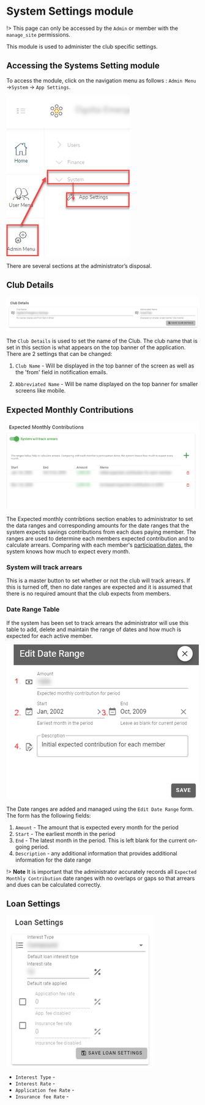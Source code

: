 # System Settings module
!> This page can only be accessed by the `Admin` or member with the `manage_site` permissions.

This module is used to administer the club specific settings. 

## Accessing the Systems Setting module
To access the  module, click on the navigation menu as follows : `Admin Menu` ->`System` ->    `App Settings`.

![alt text](images/11.1_System_Settings_Menu.png "System Settings menu")

There are several sections at the administrator’s disposal.

## Club Details
![alt text](images/11.2_Club_details.png "System Settings menu")

The `Club Details` is used to set  the name of the Club. The club name that is set in this section is what appears on the top banner of the application. There are 2 settings that can be changed:

1. `Club Name` - Will be displayed in the top banner of the screen as well as the 'from' field in notification emails.

1. `Abbreviated Name` - Will be name displayed on the top banner for smaller screens like mobile.

## Expected Monthly Contributions
![alt text](images/11.3_Expected_monthly.png "Expected monthly payments")

The Expected monthly contribtions section enables to administrator to set  the data ranges and corresponding amounts for the date ranges that the system expects savings contributions from each dues paying member. The ranges are used to determine each members expected contribution and to calculate arrears. Comparing with each member's [participation dates](member-accounts.md?id=participation-dates), the system knows how much to expect every month.

### System will track arrears 
This is a master button to set whether or not the club will track arrears. If this is turned off, then no date ranges are expected and it is assumed that there is no required amount that the club expects from members.

### Date Range Table
If the system has been set to track arrears the administrator will use this table to add, delete and maintain the range of dates and how much is expected for each active member. 

![alt text](images/11.3_Edit_Date_Range.png "Edit Date Ranges")

The Date ranges are added and managed using the `Edit Date Range` form. The form has the following fields:

1. `Amount` - The amount that is expected every month for the period
1. `Start` - The earliest month in the period
1. `End` - The latest month in the period. This is left blank for the current on-going period.
1. `Description` - any additional information that provides additional information for the date range

!> **Note** It is important that the administrator accurately records all `Expected Monthly Contribution` date ranges with no overlaps or gaps so that arrears and dues can be calculated correctly.

## Loan Settings
![alt text](images/11.4_Loan_settings.png "Loan Settings")

- `Interest Type` - 
- `Interest Rate` - 
- `Application fee Rate` - 
- `Insurance fee Rate` - 